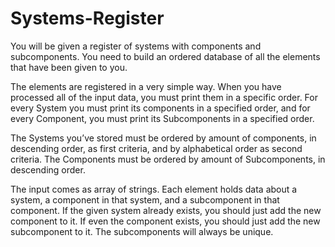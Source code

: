 # Systems-Register

You will be given a register of systems with components and subcomponents. You need to build an ordered database of all the elements that have been given to you. 

The elements are registered in a very simple way. When you have processed all of the input data, you must print them in a specific order. For every System you must print its components in a specified order, and for every Component, you must print its Subcomponents in a specified order. 

The Systems you’ve stored must be ordered by amount of components, in descending order, as first criteria, and by alphabetical order as second criteria. The Components must be ordered by amount of Subcomponents, in descending order. 

The input comes as array of strings. Each element holds data about a system, a component in that system, and a subcomponent in that component. If the given system already exists, you should just add the new component to it. If even the component exists, you should just add the new subcomponent to it. The subcomponents will always be unique.
